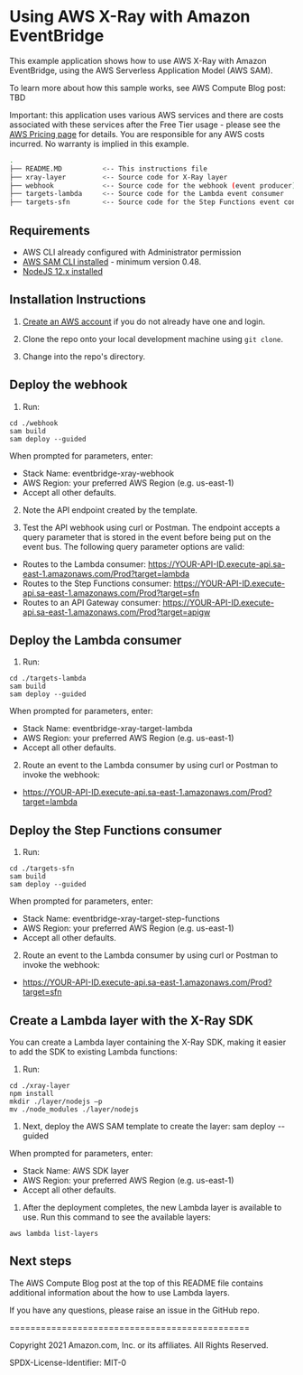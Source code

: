 # Using AWS X-Ray with Amazon EventBridge

This example application shows how to use AWS X-Ray with Amazon EventBridge, using the AWS Serverless Application Model (AWS SAM).

To learn more about how this sample works, see AWS Compute Blog post: TBD

Important: this application uses various AWS services and there are costs associated with these services after the Free Tier usage - please see the [AWS Pricing page](https://aws.amazon.com/pricing/) for details. You are responsible for any AWS costs incurred. No warranty is implied in this example.

```bash
.
├── README.MD          <-- This instructions file
├── xray-layer         <-- Source code for X-Ray layer
├── webhook            <-- Source code for the webhook (event producer)
├── targets-lambda     <-- Source code for the Lambda event consumer
├── targets-sfn        <-- Source code for the Step Functions event consumer
```

## Requirements

* AWS CLI already configured with Administrator permission
* [AWS SAM CLI installed](https://docs.aws.amazon.com/serverless-application-model/latest/developerguide/serverless-sam-cli-install.html) - minimum version 0.48.
* [NodeJS 12.x installed](https://nodejs.org/en/download/)

## Installation Instructions

1. [Create an AWS account](https://portal.aws.amazon.com/gp/aws/developer/registration/index.html) if you do not already have one and login.

1. Clone the repo onto your local development machine using `git clone`.

1. Change into the repo's directory.

## Deploy the webhook

1. Run:

```
cd ./webhook
sam build
sam deploy --guided
```
When prompted for parameters, enter:
- Stack Name: eventbridge-xray-webhook
- AWS Region: your preferred AWS Region (e.g. us-east-1)
- Accept all other defaults.

2. Note the API endpoint created by the template.

3. Test the API webhook using curl or Postman. The endpoint accepts a query parameter that is stored in the event before being put on the event bus. The following query parameter options are valid:

- Routes to the Lambda consumer: https://YOUR-API-ID.execute-api.sa-east-1.amazonaws.com/Prod?target=lambda
- Routes to the Step Functions consumer: https://YOUR-API-ID.execute-api.sa-east-1.amazonaws.com/Prod?target=sfn
- Routes to an API Gateway consumer: https://YOUR-API-ID.execute-api.sa-east-1.amazonaws.com/Prod?target=apigw

## Deploy the Lambda consumer

1. Run:

```
cd ./targets-lambda
sam build
sam deploy --guided
```
When prompted for parameters, enter:
- Stack Name: eventbridge-xray-target-lambda
- AWS Region: your preferred AWS Region (e.g. us-east-1)
- Accept all other defaults.

2. Route an event to the Lambda consumer by using curl or Postman to invoke the webhook:

- https://YOUR-API-ID.execute-api.sa-east-1.amazonaws.com/Prod?target=lambda

## Deploy the Step Functions consumer

1. Run:

```
cd ./targets-sfn
sam build
sam deploy --guided
```
When prompted for parameters, enter:
- Stack Name: eventbridge-xray-target-step-functions
- AWS Region: your preferred AWS Region (e.g. us-east-1)
- Accept all other defaults.

2. Route an event to the Lambda consumer by using curl or Postman to invoke the webhook:

- https://YOUR-API-ID.execute-api.sa-east-1.amazonaws.com/Prod?target=sfn

## Create a Lambda layer with the X-Ray SDK

You can create a Lambda layer containing the X-Ray SDK, making it easier to add the SDK to existing Lambda functions:

1. Run:

```
cd ./xray-layer
npm install
mkdir ./layer/nodejs –p
mv ./node_modules ./layer/nodejs
```
1.	Next, deploy the AWS SAM template to create the layer:
sam deploy --guided

When prompted for parameters, enter:
- Stack Name: AWS SDK layer
- AWS Region: your preferred AWS Region (e.g. us-east-1)
- Accept all other defaults.

1.	After the deployment completes, the new Lambda layer is available to use. Run this command to see the available layers:

```
aws lambda list-layers
```

## Next steps

The AWS Compute Blog post at the top of this README file contains additional information about the how to use Lambda layers.

If you have any questions, please raise an issue in the GitHub repo.

==============================================

Copyright 2021 Amazon.com, Inc. or its affiliates. All Rights Reserved.

SPDX-License-Identifier: MIT-0
